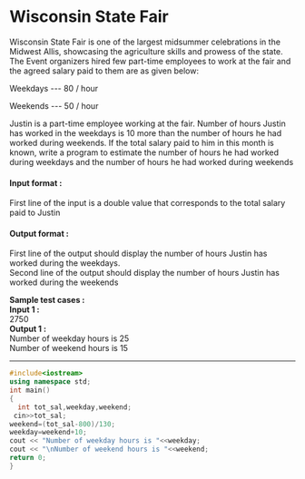 # Wisconsin State Fair
Wisconsin State Fair is one of the largest midsummer celebrations in the Midwest Allis, showcasing the agriculture skills and prowess of the state. The Event organizers hired few part-time employees to work at the fair and the agreed salary paid to them are as given below:

Weekdays --- 80 / hour

Weekends --- 50 / hour

Justin is a part-time employee working at the fair. Number of hours Justin has worked in the weekdays is 10 more than the number of hours he had worked during weekends. If the total salary paid to him in this month is known, write a program to estimate the number of hours he had worked during weekdays and the number of hours he had worked during weekends

#### Input format :
First line of the input is a double value that corresponds to the total salary paid to Justin

#### Output format :
First line of the output should display the number of hours Justin has worked during the weekdays.
<br>
Second line of the output should display the number of hours Justin has worked during the weekends

**Sample test cases : <br>
Input 1 :** <br>
2750 <br>
**Output 1 :** <br>
Number of weekday hours is 25<br>
Number of weekend hours is 15

--------------------------------------------------------------------------------------------------------------------------------------------------------------------

```cpp
#include<iostream>
using namespace std;
int main()
{
  int tot_sal,weekday,weekend;
 cin>>tot_sal;
weekend=(tot_sal-800)/130;
weekday=weekend+10;
cout << "Number of weekday hours is "<<weekday;
cout << "\nNumber of weekend hours is "<<weekend;
return 0;
}

```
